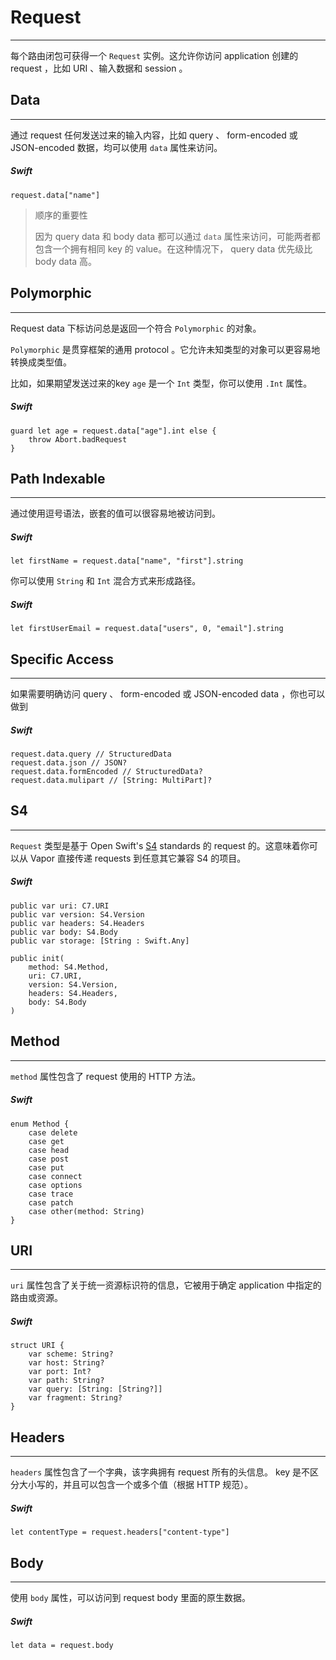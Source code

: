 # Request
---
每个路由闭包可获得一个 ```Request``` 实例。这允许你访问 application 创建的 request ，比如 URI 、输入数据和 session 。

## Data
---
通过 request 任何发送过来的输入内容，比如 query 、 form-encoded 或 JSON-encoded 数据，均可以使用 ```data``` 属性来访问。

##### Swift
```
request.data["name"]
```

> 顺序的重要性
> 
> 因为 query data 和 body data 都可以通过 ```data``` 属性来访问，可能两者都包含一个拥有相同 key 的 value。在这种情况下， query data 优先级比 body data 高。

## Polymorphic
---
Request data 下标访问总是返回一个符合 ```Polymorphic``` 的对象。

```Polymorphic``` 是贯穿框架的通用 protocol 。它允许未知类型的对象可以更容易地转换成类型值。

比如，如果期望发送过来的key ```age``` 是一个 ```Int``` 类型，你可以使用 ```.Int``` 属性。

##### Swift
```
guard let age = request.data["age"].int else {
    throw Abort.badRequest
}
```

## Path Indexable
---
通过使用逗号语法，嵌套的值可以很容易地被访问到。

##### Swift
```
let firstName = request.data["name", "first"].string
```

你可以使用 ```String``` 和 ```Int``` 混合方式来形成路径。

##### Swift
```
let firstUserEmail = request.data["users", 0, "email"].string
```

## Specific Access
---
如果需要明确访问 query 、 form-encoded 或 JSON-encoded data ，你也可以做到

##### Swift
```
request.data.query // StructuredData
request.data.json // JSON?
request.data.formEncoded // StructuredData?
request.data.mulipart // [String: MultiPart]?
```

## S4
---
```Request``` 类型是基于 Open Swift's [S4](https://github.com/open-swift/S4) standards 的 request 的。这意味着你可以从 Vapor 直接传递 requests 到任意其它兼容 S4 的项目。

##### Swift
```
public var uri: C7.URI
public var version: S4.Version
public var headers: S4.Headers
public var body: S4.Body
public var storage: [String : Swift.Any]

public init(
    method: S4.Method, 
    uri: C7.URI, 
    version: S4.Version, 
    headers: S4.Headers, 
    body: S4.Body
)
```

## Method
---
```method``` 属性包含了 request 使用的 HTTP 方法。

##### Swift
```
enum Method {
    case delete
    case get
    case head
    case post
    case put
    case connect
    case options
    case trace
    case patch
    case other(method: String)
}
```

## URI
---
```uri``` 属性包含了关于统一资源标识符的信息，它被用于确定 application 中指定的路由或资源。

##### Swift
```
struct URI {
    var scheme: String?
    var host: String?
    var port: Int?
    var path: String?
    var query: [String: [String?]]
    var fragment: String?
}
```

## Headers
---
```headers``` 属性包含了一个字典，该字典拥有 request 所有的头信息。 key 是不区分大小写的，并且可以包含一个或多个值（根据 HTTP 规范）。

##### Swift
```
let contentType = request.headers["content-type"]
```

## Body
---
使用 ```body``` 属性，可以访问到 request body 里面的原生数据。

##### Swift
```
let data = request.body
```